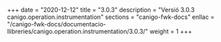 +++
date        = "2020-12-12"
title       = "3.0.3"
description = "Versió 3.0.3 canigo.operation.instrumentation"
sections    = "canigo-fwk-docs"
enllac		= "/canigo-fwk-docs/documentacio-llibreries/canigo.operation.instrumentation/3.0.3/"
weight		= 1
+++
